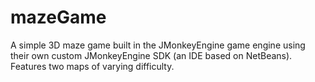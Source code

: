 # mazeGame
A simple 3D maze game built in the JMonkeyEngine game engine using their own custom JMonkeyEngine SDK (an IDE based on NetBeans). Features two maps of varying difficulty.
